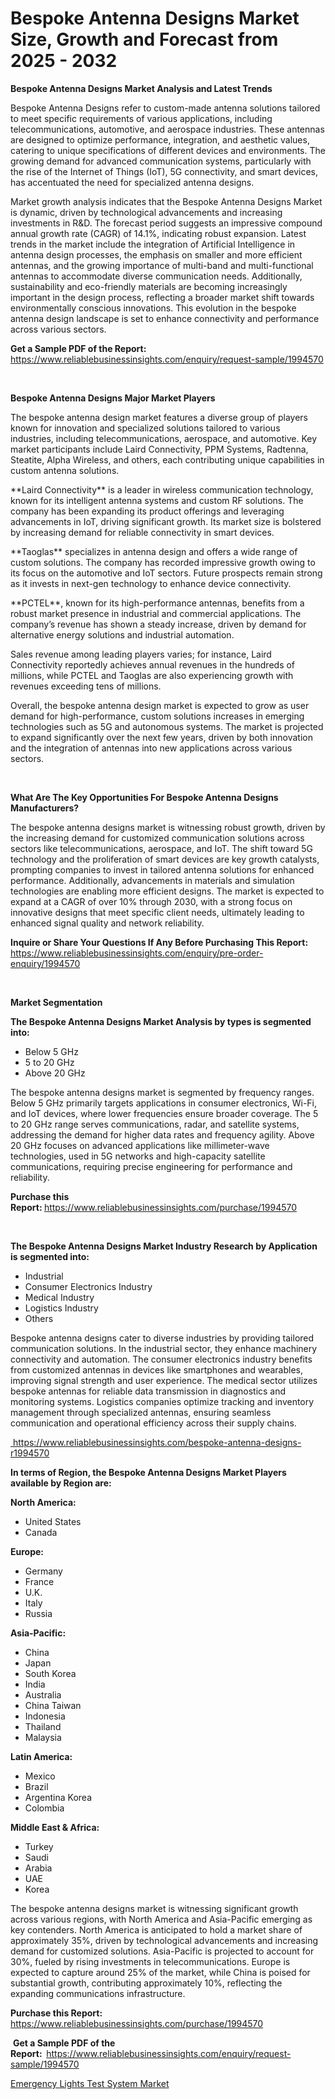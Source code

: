 <p><h1>Bespoke Antenna Designs Market Size, Growth and Forecast from 2025 - 2032</h1></p><p><strong>Bespoke Antenna Designs Market Analysis and Latest Trends</strong></p>
<p><p>Bespoke Antenna Designs refer to custom-made antenna solutions tailored to meet specific requirements of various applications, including telecommunications, automotive, and aerospace industries. These antennas are designed to optimize performance, integration, and aesthetic values, catering to unique specifications of different devices and environments. The growing demand for advanced communication systems, particularly with the rise of the Internet of Things (IoT), 5G connectivity, and smart devices, has accentuated the need for specialized antenna designs.</p><p>Market growth analysis indicates that the Bespoke Antenna Designs Market is dynamic, driven by technological advancements and increasing investments in R&D. The forecast period suggests an impressive compound annual growth rate (CAGR) of 14.1%, indicating robust expansion. Latest trends in the market include the integration of Artificial Intelligence in antenna design processes, the emphasis on smaller and more efficient antennas, and the growing importance of multi-band and multi-functional antennas to accommodate diverse communication needs. Additionally, sustainability and eco-friendly materials are becoming increasingly important in the design process, reflecting a broader market shift towards environmentally conscious innovations. This evolution in the bespoke antenna design landscape is set to enhance connectivity and performance across various sectors.</p></p>
<p><strong>Get a Sample PDF of the Report:&nbsp;</strong> <a href="https://www.reliablebusinessinsights.com/enquiry/request-sample/1994570?utm_campaign=3326&utm_medium=2&utm_source=Github&utm_content=ia&utm_term=11032025&utm_id=bespoke-antenna-designs">https://www.reliablebusinessinsights.com/enquiry/request-sample/1994570</a></p>
<p>&nbsp;</p>
<p><strong>Bespoke Antenna Designs Major Market Players</strong></p>
<p><p>The bespoke antenna design market features a diverse group of players known for innovation and specialized solutions tailored to various industries, including telecommunications, aerospace, and automotive. Key market participants include Laird Connectivity, PPM Systems, Radtenna, Steatite, Alpha Wireless, and others, each contributing unique capabilities in custom antenna solutions.</p><p>**Laird Connectivity** is a leader in wireless communication technology, known for its intelligent antenna systems and custom RF solutions. The company has been expanding its product offerings and leveraging advancements in IoT, driving significant growth. Its market size is bolstered by increasing demand for reliable connectivity in smart devices.</p><p>**Taoglas** specializes in antenna design and offers a wide range of custom solutions. The company has recorded impressive growth owing to its focus on the automotive and IoT sectors. Future prospects remain strong as it invests in next-gen technology to enhance device connectivity.</p><p>**PCTEL**, known for its high-performance antennas, benefits from a robust market presence in industrial and commercial applications. The company’s revenue has shown a steady increase, driven by demand for alternative energy solutions and industrial automation.</p><p>Sales revenue among leading players varies; for instance, Laird Connectivity reportedly achieves annual revenues in the hundreds of millions, while PCTEL and Taoglas are also experiencing growth with revenues exceeding tens of millions. </p><p>Overall, the bespoke antenna design market is expected to grow as user demand for high-performance, custom solutions increases in emerging technologies such as 5G and autonomous systems. The market is projected to expand significantly over the next few years, driven by both innovation and the integration of antennas into new applications across various sectors.</p></p>
<p>&nbsp;</p>
<p><strong>What Are The Key Opportunities For Bespoke Antenna Designs Manufacturers?</strong></p>
<p><p>The bespoke antenna designs market is witnessing robust growth, driven by the increasing demand for customized communication solutions across sectors like telecommunications, aerospace, and IoT. The shift toward 5G technology and the proliferation of smart devices are key growth catalysts, prompting companies to invest in tailored antenna solutions for enhanced performance. Additionally, advancements in materials and simulation technologies are enabling more efficient designs. The market is expected to expand at a CAGR of over 10% through 2030, with a strong focus on innovative designs that meet specific client needs, ultimately leading to enhanced signal quality and network reliability.</p></p>
<p><strong>Inquire or Share Your Questions If Any Before Purchasing This Report:</strong> <a href="https://www.reliablebusinessinsights.com/enquiry/pre-order-enquiry/1994570?utm_campaign=3326&utm_medium=2&utm_source=Github&utm_content=ia&utm_term=11032025&utm_id=bespoke-antenna-designs">https://www.reliablebusinessinsights.com/enquiry/pre-order-enquiry/1994570</a></p>
<p>&nbsp;</p>
<p><strong>Market Segmentation</strong></p>
<p><strong>The Bespoke Antenna Designs Market Analysis by types is segmented into:</strong></p>
<p><ul><li>Below 5 GHz</li><li>5 to 20 GHz</li><li>Above 20 GHz</li></ul></p>
<p><p>The bespoke antenna designs market is segmented by frequency ranges. Below 5 GHz primarily targets applications in consumer electronics, Wi-Fi, and IoT devices, where lower frequencies ensure broader coverage. The 5 to 20 GHz range serves communications, radar, and satellite systems, addressing the demand for higher data rates and frequency agility. Above 20 GHz focuses on advanced applications like millimeter-wave technologies, used in 5G networks and high-capacity satellite communications, requiring precise engineering for performance and reliability.</p></p>
<p><strong>Purchase this Report:&nbsp;</strong><a href="https://www.reliablebusinessinsights.com/purchase/1994570?utm_campaign=3326&utm_medium=2&utm_source=Github&utm_content=ia&utm_term=11032025&utm_id=bespoke-antenna-designs">https://www.reliablebusinessinsights.com/purchase/1994570</a></p>
<p>&nbsp;</p>
<p><strong>The Bespoke Antenna Designs Market Industry Research by Application is segmented into:</strong></p>
<p><ul><li>Industrial</li><li>Consumer Electronics Industry</li><li>Medical Industry</li><li>Logistics Industry</li><li>Others</li></ul></p>
<p><p>Bespoke antenna designs cater to diverse industries by providing tailored communication solutions. In the industrial sector, they enhance machinery connectivity and automation. The consumer electronics industry benefits from customized antennas in devices like smartphones and wearables, improving signal strength and user experience. The medical sector utilizes bespoke antennas for reliable data transmission in diagnostics and monitoring systems. Logistics companies optimize tracking and inventory management through specialized antennas, ensuring seamless communication and operational efficiency across their supply chains.</p></p>
<p><a href="https://www.reliablebusinessinsights.com/bespoke-antenna-designs-r1994570?utm_campaign=3326&utm_medium=2&utm_source=Github&utm_content=ia&utm_term=11032025&utm_id=bespoke-antenna-designs">&nbsp;https://www.reliablebusinessinsights.com/bespoke-antenna-designs-r1994570</a></p>
<p><strong>In terms of Region, the Bespoke Antenna Designs Market Players available by Region are:</strong></p>
<p>
    <p> <strong> North America: </strong>
        <ul>
            <li>United States</li>
            <li>Canada</li>
        </ul>
        </p> 
    <p> <strong> Europe: </strong>
        <ul>
            <li>Germany</li>
            <li>France</li>
            <li>U.K.</li>
            <li>Italy</li>
            <li>Russia</li>
        </ul>
        </p> 
    <p> <strong> Asia-Pacific: </strong>
        <ul>
            <li>China</li>
            <li>Japan</li>
            <li>South Korea</li>
            <li>India</li>
            <li>Australia</li>
            <li>China Taiwan</li>
            <li>Indonesia</li>
            <li>Thailand</li>
            <li>Malaysia</li>
        </ul>
        </p> 
    <p> <strong> Latin America: </strong>
        <ul>
            <li>Mexico</li>
            <li>Brazil</li>
            <li>Argentina Korea</li>
            <li>Colombia</li>
        </ul>
        </p> 
    <p> <strong> Middle East & Africa: </strong>
        <ul>
            <li>Turkey</li>
            <li>Saudi</li>
            <li>Arabia</li>
            <li>UAE</li>
            <li>Korea</li>
        </ul>
    </p>
    </p>
<p><p>The bespoke antenna designs market is witnessing significant growth across various regions, with North America and Asia-Pacific emerging as key contenders. North America is anticipated to hold a market share of approximately 35%, driven by technological advancements and increasing demand for customized solutions. Asia-Pacific is projected to account for 30%, fueled by rising investments in telecommunications. Europe is expected to capture around 25% of the market, while China is poised for substantial growth, contributing approximately 10%, reflecting the expanding communications infrastructure.</p></p>
<p><strong>Purchase this Report: </strong><a href="https://www.reliablebusinessinsights.com/purchase/1994570?utm_campaign=3326&utm_medium=2&utm_source=Github&utm_content=ia&utm_term=11032025&utm_id=bespoke-antenna-designs">https://www.reliablebusinessinsights.com/purchase/1994570</a></p>
<p>&nbsp;<strong>Get a Sample PDF of the Report:&nbsp;&nbsp;</strong><a href="https://www.reliablebusinessinsights.com/enquiry/request-sample/1994570?utm_campaign=3326&utm_medium=2&utm_source=Github&utm_content=ia&utm_term=11032025&utm_id=bespoke-antenna-designs">https://www.reliablebusinessinsights.com/enquiry/request-sample/1994570</a></p>
<p><strong></strong></p>
<p><p><a href="https://github.com/quiraytaibat/Market-Research-Report-List-1/blob/main/emergency-lights-test-system-market.md?utm_campaign=3326&utm_medium=2&utm_source=Github&utm_content=ia&utm_term=11032025&utm_id=bespoke-antenna-designs">Emergency Lights Test System Market</a></p></p>